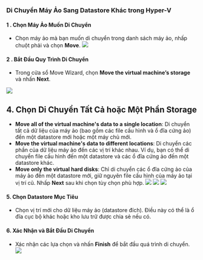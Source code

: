 



### Di Chuyển Máy Ảo Sang Datastore Khác trong Hyper-V
#### 1 . **Chọn Máy Ảo Muốn Di Chuyển**
   - Chọn máy ảo mà bạn muốn di chuyển trong danh sách máy ảo, nhấp chuột phải và chọn **Move**.
![](https://img001.prntscr.com/file/img001/WibiDJPNQOOEJXV8_a8Kjw.png)
#### 2 . **Bắt Đầu Quy Trình Di Chuyển**
   - Trong cửa sổ Move Wizard, chọn **Move the virtual machine’s storage** và nhấn **Next**.

![](https://img001.prntscr.com/file/img001/dlbAhA0uQpyip3tsKGMy6g.png)

## 4. **Chọn Di Chuyển Tất Cả hoặc Một Phần Storage**

  - **Move all of the virtual machine's data to a single location**: Di chuyển tất cả dữ liệu của máy ảo (bao gồm các file cấu hình và ổ đĩa cứng ảo) đến một datastore mới hoặc một máy chủ mới.
  - **Move the virtual machine's data to different locations**: Di chuyển các phần của dữ liệu máy ảo đến các vị trí khác nhau. Ví dụ, bạn có thể di chuyển file cấu hình đến một datastore và các ổ đĩa cứng ảo đến một datastore khác.
  - **Move only the virtual hard disks**: Chỉ di chuyển các ổ đĩa cứng ảo của máy ảo đến một datastore mới, giữ nguyên file cấu hình của máy ảo tại vị trí cũ.
  Nhấp **Next** sau khi chọn tùy chọn phù hợp.
![](https://img001.prntscr.com/file/img001/di5u8iXXSW2TeZ2R-BO8ow.png)
![](https://img001.prntscr.com/file/img001/A2MNOnI6StKXWpf4LyYYDA.png)
![](https://img001.prntscr.com/file/img001/4Rd6elXTSF2Jhn6rkyhekg.png)
#### 5. **Chọn Datastore Mục Tiêu**
   - Chọn vị trí mới cho dữ liệu máy ảo (datastore đích). Điều này có thể là ổ đĩa cục bộ khác hoặc kho lưu trữ được chia sẻ nếu có.

#### 6. **Xác Nhận và Bắt Đầu Di Chuyển**
   - Xác nhận các lựa chọn và nhấn **Finish** để bắt đầu quá trình di chuyển.
![](https://img001.prntscr.com/file/img001/SmOlhaSWS9GgAsPF_GB1OA.png)
